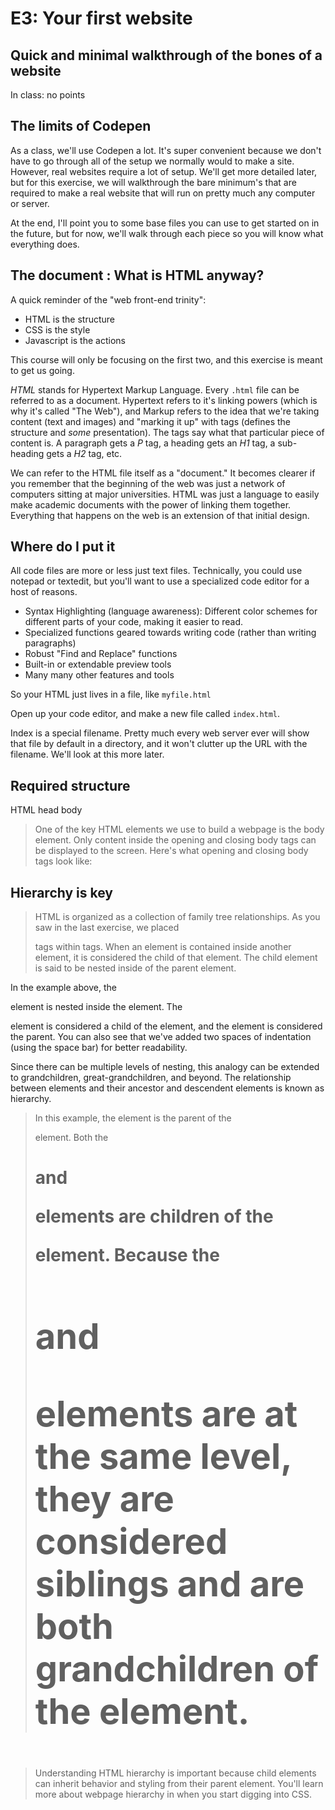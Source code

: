 # E3: Your first website

## Quick and minimal walkthrough of the bones of a website

In class: no points

## The limits of Codepen

As a class, we'll use Codepen a lot. It's super convenient because we don't have to go through all of the setup we normally would to make a site. However, real websites require a lot of setup. We'll get more detailed later, but for this exercise, we will walkthrough the bare minimum's that are required to make a real website that will run on pretty much any computer or server. 

At the end, I'll point you to some base files you can use to get started on in the future, but for now, we'll walk through each piece so you will know what everything does.

## The document : What is HTML anyway?

A quick reminder of the "web front-end trinity": 
* HTML is the structure
* CSS is the style
* Javascript is the actions

This course will only be focusing on the first two, and this exercise is meant to get us going.

_HTML_ stands for Hypertext Markup Language. Every `.html` file can be referred to as a document. Hypertext refers to it's linking powers (which is why it's called "The Web"), and Markup refers to the idea that we're taking content (text and images) and "marking it up" with tags (defines the structure and _some_ presentation). The tags say what that particular piece of content is. A paragraph gets a _P_ tag, a heading gets an _H1_ tag, a sub-heading gets a _H2_ tag, etc. 

We can refer to the HTML file itself as a "document." It becomes clearer if you remember that the beginning of the web was just a network of computers sitting at major universities. HTML was just a language to easily make academic documents with the power of linking them together. Everything that happens on the web is an extension of that initial design.

## Where do I put it

All code files are more or less just text files. Technically, you could use notepad or textedit, but you'll want to use a specialized code editor for a host of reasons. 

* Syntax Highlighting (language awareness): Different color schemes for different parts of your code, making it easier to read.
* Specialized functions geared towards writing code (rather than writing paragraphs)
* Robust "Find and Replace" functions
* Built-in or extendable preview tools
* Many many other features and tools

So your HTML just lives in a file, like `myfile.html`

Open up your code editor, and make a new file called `index.html`.

Index is a special filename. Pretty much every web server ever will show that file by default in a directory, and it won't clutter up the URL with the filename. We'll look at this more later.

## Required structure

HTML
    head
    body

> One of the key HTML elements we use to build a webpage is the body element. Only content inside the opening and closing body tags can be displayed to the screen. Here's what opening and closing body tags look like:

## Hierarchy is key

> HTML is organized as a collection of family tree relationships. As you saw in the last exercise, we placed <p> tags within <body> tags. When an element is contained inside another element, it is considered the child of that element. The child element is said to be nested inside of the parent element.

In the example above, the <p> element is nested inside the <body> element. The <p> element is considered a child of the <body> element, and the <body> element is considered the parent. You can also see that we've added two spaces of indentation (using the space bar) for better readability.

Since there can be multiple levels of nesting, this analogy can be extended to grandchildren, great-grandchildren, and beyond. The relationship between elements and their ancestor and descendent elements is known as hierarchy.

> In this example, the <body> element is the parent of the <div> element. Both the <h1> and <p> elements are children of the <div> element. Because the <h1> and <p> elements are at the same level, they are considered siblings and are both grandchildren of the <body> element.

> Understanding HTML hierarchy is important because child elements can inherit behavior and styling from their parent element. You'll learn more about webpage hierarchy in when you start digging into CSS.